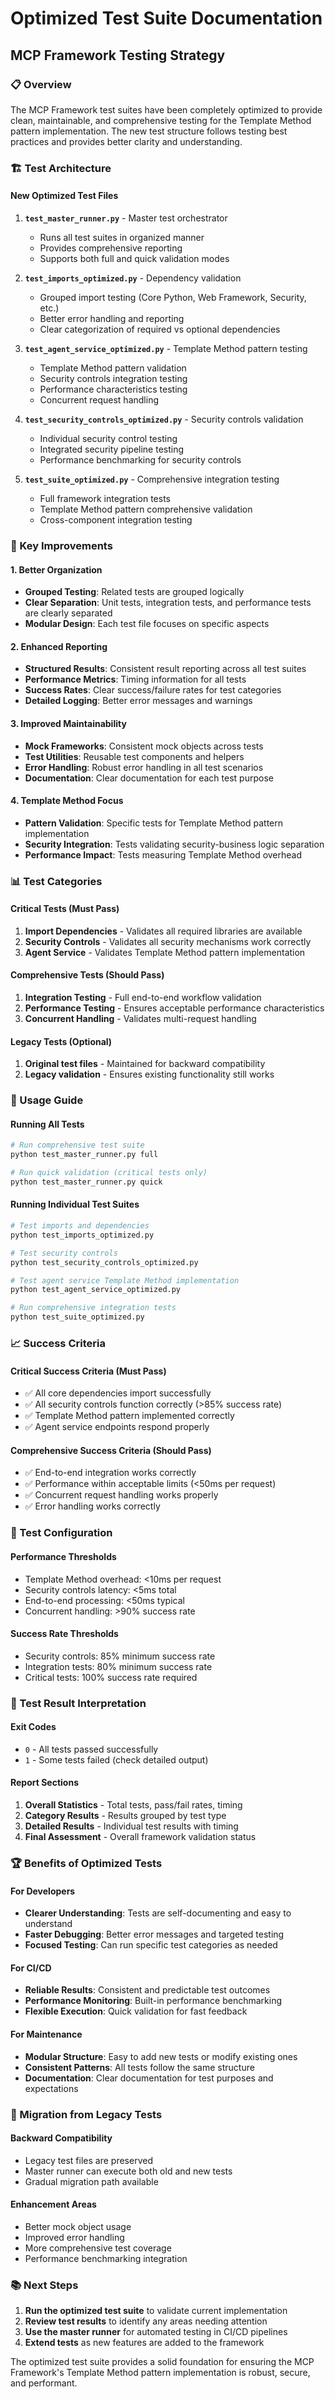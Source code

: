 # Optimized Test Suite Documentation
## MCP Framework Testing Strategy

### 📋 Overview

The MCP Framework test suites have been completely optimized to provide clean, maintainable, and comprehensive testing for the Template Method pattern implementation. The new test structure follows testing best practices and provides better clarity and understanding.

### 🏗️ Test Architecture

#### **New Optimized Test Files**

1. **`test_master_runner.py`** - Master test orchestrator
   - Runs all test suites in organized manner
   - Provides comprehensive reporting
   - Supports both full and quick validation modes

2. **`test_imports_optimized.py`** - Dependency validation
   - Grouped import testing (Core Python, Web Framework, Security, etc.)
   - Better error handling and reporting
   - Clear categorization of required vs optional dependencies

3. **`test_agent_service_optimized.py`** - Template Method pattern testing
   - Template Method pattern validation
   - Security controls integration testing
   - Performance characteristics testing
   - Concurrent request handling

4. **`test_security_controls_optimized.py`** - Security controls validation
   - Individual security control testing
   - Integrated security pipeline testing
   - Performance benchmarking for security controls

5. **`test_suite_optimized.py`** - Comprehensive integration testing
   - Full framework integration tests
   - Template Method pattern comprehensive validation
   - Cross-component integration testing

### 🔄 Key Improvements

#### **1. Better Organization**
- **Grouped Testing**: Related tests are grouped logically
- **Clear Separation**: Unit tests, integration tests, and performance tests are clearly separated
- **Modular Design**: Each test file focuses on specific aspects

#### **2. Enhanced Reporting**
- **Structured Results**: Consistent result reporting across all test suites
- **Performance Metrics**: Timing information for all tests
- **Success Rates**: Clear success/failure rates for test categories
- **Detailed Logging**: Better error messages and warnings

#### **3. Improved Maintainability**
- **Mock Frameworks**: Consistent mock objects across tests
- **Test Utilities**: Reusable test components and helpers
- **Error Handling**: Robust error handling in all test scenarios
- **Documentation**: Clear documentation for each test purpose

#### **4. Template Method Focus**
- **Pattern Validation**: Specific tests for Template Method pattern implementation
- **Security Integration**: Tests validating security-business logic separation
- **Performance Impact**: Tests measuring Template Method overhead

### 📊 Test Categories

#### **Critical Tests** (Must Pass)
1. **Import Dependencies** - Validates all required libraries are available
2. **Security Controls** - Validates all security mechanisms work correctly  
3. **Agent Service** - Validates Template Method pattern implementation

#### **Comprehensive Tests** (Should Pass)
1. **Integration Testing** - Full end-to-end workflow validation
2. **Performance Testing** - Ensures acceptable performance characteristics
3. **Concurrent Handling** - Validates multi-request handling

#### **Legacy Tests** (Optional)
1. **Original test files** - Maintained for backward compatibility
2. **Legacy validation** - Ensures existing functionality still works

### 🚀 Usage Guide

#### **Running All Tests**
```bash
# Run comprehensive test suite
python test_master_runner.py full

# Run quick validation (critical tests only)
python test_master_runner.py quick
```

#### **Running Individual Test Suites**
```bash
# Test imports and dependencies
python test_imports_optimized.py

# Test security controls
python test_security_controls_optimized.py

# Test agent service Template Method implementation
python test_agent_service_optimized.py

# Run comprehensive integration tests
python test_suite_optimized.py
```

### 📈 Success Criteria

#### **Critical Success Criteria (Must Pass)**
- ✅ All core dependencies import successfully
- ✅ All security controls function correctly (>85% success rate)
- ✅ Template Method pattern implemented correctly
- ✅ Agent service endpoints respond properly

#### **Comprehensive Success Criteria (Should Pass)**
- ✅ End-to-end integration works correctly
- ✅ Performance within acceptable limits (<50ms per request)
- ✅ Concurrent request handling works properly
- ✅ Error handling works correctly

### 🔧 Test Configuration

#### **Performance Thresholds**
- Template Method overhead: <10ms per request
- Security controls latency: <5ms total
- End-to-end processing: <50ms typical
- Concurrent handling: >90% success rate

#### **Success Rate Thresholds**
- Security controls: 85% minimum success rate
- Integration tests: 80% minimum success rate
- Critical tests: 100% success rate required

### 📝 Test Result Interpretation

#### **Exit Codes**
- `0` - All tests passed successfully
- `1` - Some tests failed (check detailed output)

#### **Report Sections**
1. **Overall Statistics** - Total tests, pass/fail rates, timing
2. **Category Results** - Results grouped by test type
3. **Detailed Results** - Individual test results with timing
4. **Final Assessment** - Overall framework validation status

### 🏆 Benefits of Optimized Tests

#### **For Developers**
- **Clearer Understanding**: Tests are self-documenting and easy to understand
- **Faster Debugging**: Better error messages and targeted testing
- **Focused Testing**: Can run specific test categories as needed

#### **For CI/CD**
- **Reliable Results**: Consistent and predictable test outcomes
- **Performance Monitoring**: Built-in performance benchmarking
- **Flexible Execution**: Quick validation for fast feedback

#### **For Maintenance**
- **Modular Structure**: Easy to add new tests or modify existing ones
- **Consistent Patterns**: All tests follow the same structure
- **Documentation**: Clear documentation for test purposes and expectations

### 🔄 Migration from Legacy Tests

#### **Backward Compatibility**
- Legacy test files are preserved
- Master runner can execute both old and new tests
- Gradual migration path available

#### **Enhancement Areas**
- Better mock object usage
- Improved error handling
- More comprehensive test coverage
- Performance benchmarking integration

### 📚 Next Steps

1. **Run the optimized test suite** to validate current implementation
2. **Review test results** to identify any areas needing attention
3. **Use the master runner** for automated testing in CI/CD pipelines
4. **Extend tests** as new features are added to the framework

The optimized test suite provides a solid foundation for ensuring the MCP Framework's Template Method pattern implementation is robust, secure, and performant.
